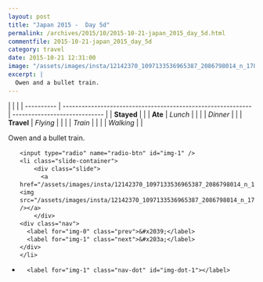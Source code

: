 ```yaml
---
layout: post
title: "Japan 2015 -  Day 5d"
permalink: /archives/2015/10/2015-10-21-japan_2015_day_5d.html
commentfile: 2015-10-21-japan_2015_day_5d
category: travel
date: 2015-10-21 12:31:00
image: "/assets/images/insta/12142370_1097133536965387_2086798014_n_17844895729047535.jpg"
excerpt: |
  Owen and a bullet train.
---
```


|            |                                                              |
| ---------- | ------------------------------------------------------------ | ----------------------------- |
| **Stayed** |  |
| **Ate**    | _Lunch_                                                      |          |
|            | _Dinner_                                                     |          |
| **Travel** | _Flying_                                                     |          |
|            | _Train_                                                      |          |
|            | _Walking_                                                    |          |


Owen and a bullet train.


<ul class="slides">

    <input type="radio" name="radio-btn" id="img-1" />
    <li class="slide-container">
        <div class="slide">
          <a href="/assets/images/insta/12142370_1097133536965387_2086798014_n_17844895729047535.jpg"><img src="/assets/images/insta/12142370_1097133536965387_2086798014_n_17844895729047535.jpg" /></a>
        </div>
    <div class="nav">
      <label for="img-0" class="prev">&#x2039;</label>
      <label for="img-1" class="next">&#x203a;</label>
    </div>
    </li>
			
<li class="nav-dots">

      <label for="img-1" class="nav-dot" id="img-dot-1"></label>

</li>
</ul>        
             

		